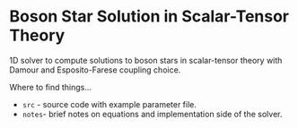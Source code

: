 # Boson Star Solution in Scalar-Tensor Theory

1D solver to compute solutions to boson stars in scalar-tensor theory with Damour and Esposito-Farese coupling choice.

Where to find things...
 * ``` src ``` - source code with example parameter file.
 * ``` notes ```- brief notes on equations and implementation side of the solver.
